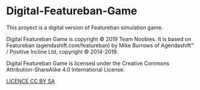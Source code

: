 # Digital-Featureban-Game

This proyect is a digital version of Featureban simulation game.

Digital Featureban Game is copyright © 2019 Team Noobies. It is based on Featureban
(agendashift.com/featureban) by Mike Burrows of Agendashift™ / Positive Incline Ltd,
copyright © 2014-2019.

Digital Featureban Game is licensed under the Creative Commons Attribution-ShareAlike 4.0
International License. 

[LICENCE CC BY SA](https://github.com/CIMATZAC/Digital-Featureban-Game/blob/master/LICENSE-CC-BY-SA)
